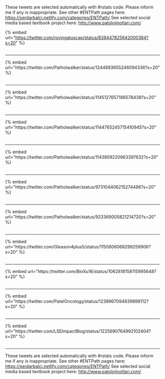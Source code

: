 

These tweets are selected automatically with #rstats code. Please inform me if any is inappropriate.
See other #ENTPath pages here: https://serdarbalci.netlify.com/categories/ENTPath/ 
See selected social media based textbook project here: http://www.patolojinotlari.com/

{% embed url="https://twitter.com/rovingatuscap/status/838447825642000384?s=20" %}<br>
<br>
<hr>
{% embed url="https://twitter.com/Patholwalker/status/1244893655246094336?s=20" %}<br>
<br>
<hr>
{% embed url="https://twitter.com/Patholwalker/status/1145127657186578438?s=20" %}<br>
<br>
<hr>
{% embed url="https://twitter.com/Patholwalker/status/1144765245715410945?s=20" %}<br>
<br>
<hr>
{% embed url="https://twitter.com/Patholwalker/status/1143859220963397632?s=20" %}<br>
<br>
<hr>
{% embed url="https://twitter.com/Patholwalker/status/973104406215274496?s=20" %}<br>
<br>
<hr>
{% embed url="https://twitter.com/Patholwalker/status/923369005821214720?s=20" %}<br>
<br>
<hr>
{% embed url="https://twitter.com/Gleason4plus5/status/1150806068299259906?s=20" %}<br>
<br>
<hr>
{% embed url="https://twitter.com/BinXu16/status/1062818158115995648?s=20" %}<br>
<br>
<hr>
{% embed url="https://twitter.com/PatelOncology/status/1238967094839898112?s=20" %}<br>
<br>
<hr>
{% embed url="https://twitter.com/LSEImpactBlog/status/1225690764992102404?s=20" %}<br>
<br>
<hr>


These tweets are selected automatically with #rstats code. Please inform me if any is inappropriate.
See other #ENTPath pages here: https://serdarbalci.netlify.com/categories/ENTPath/ 
See selected social media based textbook project here: http://www.patolojinotlari.com/
